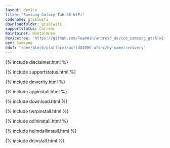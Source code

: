 ```yaml
---
layout: device
title: "Samsung Galaxy Tab S6 WiFi"
codename: gts6lwifi
downloadfolder: gts6lwifi
supportstatus: Current
maintainer: mentalmuso
devicetree: "https://github.com/TeamWin/android_device_samsung_gts6lwifi"
oem: Samsung
ddof: "/dev/block/platform/soc/1d84000.ufshc/by-name/recovery"
---
```


{% include disclaimer.html %}

{% include supportstatus.html %}

{% include dmverity.html %}

{% include appinstall.html %}

{% include download.html %}

{% include twrpinstall.html %}

{% include odininstall.html %}

{% include heimdallinstall.html %}

{% include ddinstall.html %}
